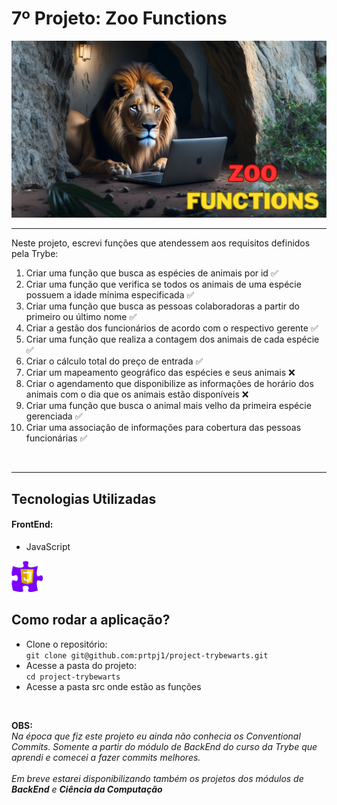 # 7º Projeto: Zoo Functions
<p align="center">
<img src="https://github.com/prtpj1/project-zoo-functions/blob/main/src/07%20-%20ZooFunctions.png" alt="Header" />
</p>
<hr/>

Neste projeto, escrevi funções que atendessem aos requisitos definidos pela Trybe:
1. Criar uma função que busca as espécies de animais por id	✅
2. Criar uma função que verifica se todos os animais de uma espécie possuem a idade mínima especificada	✅
3. Criar uma função que busca as pessoas colaboradoras a partir do primeiro ou último nome	✅
4. Criar a gestão dos funcionários de acordo com o respectivo gerente	✅
5. Criar uma função que realiza a contagem dos animais de cada espécie	✅
6. Criar o cálculo total do preço de entrada	✅
7. Criar um mapeamento geográfico das espécies e seus animais ❌
8. Criar o agendamento que disponibilize as informações de horário dos animais com o dia que os animais estão disponíveis ❌
9. Criar uma função que busca o animal mais velho da primeira espécie gerenciada	✅
10. Criar uma associação de informações para cobertura das pessoas funcionárias	✅
<br>
<hr/>

## Tecnologias Utilizadas

#### FrontEnd:

* JavaScript

<img src="https://github.com/prtpj1/prtpj1/blob/main/Github%20Imgs/JavaScript2.png" width="50" height="50" alt="CSS" />


## Como rodar a aplicação?
- Clone o repositório: <br>
`git clone git@github.com:prtpj1/project-trybewarts.git` 
- Acesse a pasta do projeto: <br>
`cd project-trybewarts`
- Acesse a pasta src onde estão as funções
</br>

**OBS:**
</br>
*Na época que fiz este projeto eu ainda não conhecia os Conventional Commits. Somente a partir do módulo de BackEnd do curso da Trybe que aprendi e comecei a fazer commits melhores.
</br>
</br>
Em breve estarei disponibilizando também os projetos dos módulos de **BackEnd** e **Ciência da Computação***

